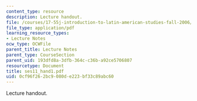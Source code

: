 ```yaml
---
content_type: resource
description: Lecture handout.
file: /courses/17-55j-introduction-to-latin-american-studies-fall-2006/0cf96f262bc9080de223bf33c89abc60_ses11_hand1.pdf
file_type: application/pdf
learning_resource_types:
- Lecture Notes
ocw_type: OCWFile
parent_title: Lecture Notes
parent_type: CourseSection
parent_uid: 193dfd8a-3dfb-364c-c36b-a92ce5706807
resourcetype: Document
title: ses11_hand1.pdf
uid: 0cf96f26-2bc9-080d-e223-bf33c89abc60
---
```

Lecture handout.

